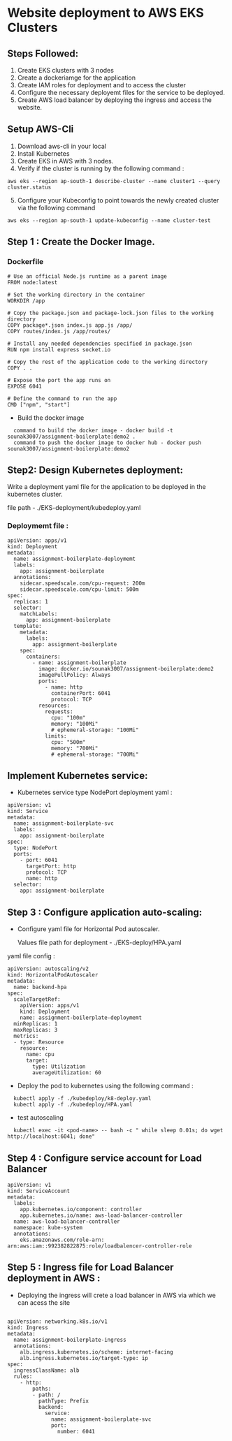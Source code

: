 # Website deployment to AWS EKS Clusters 

## Steps Followed:
1. Create EKS clusters with 3 nodes
2. Create a dockeriamge for the application
3. Create IAM roles for deployment and to access the cluster
4. Configure the necessary deployemt files for the service to be deployed.
5. Create AWS load balancer by deploying the ingress and access the website.

## Setup AWS-Cli 

1. Download aws-cli in your local
2. Install Kubernetes 
3. Create EKS in AWS with 3 nodes. 
4. Verify if the cluster is running by the following command : 
```
aws eks --region ap-south-1 describe-cluster --name cluster1 --query cluster.status
```
5. Configure your Kubeconfig to point towards the newly created cluster via the following command
```
aws eks --region ap-south-1 update-kubeconfig --name cluster-test
```
## Step 1 : Create the Docker Image. 

### Dockerfile

```
# Use an official Node.js runtime as a parent image
FROM node:latest

# Set the working directory in the container
WORKDIR /app

# Copy the package.json and package-lock.json files to the working directory
COPY package*.json index.js app.js /app/
COPY routes/index.js /app/routes/

# Install any needed dependencies specified in package.json
RUN npm install express socket.io

# Copy the rest of the application code to the working directory
COPY . .

# Expose the port the app runs on
EXPOSE 6041

# Define the command to run the app
CMD ["npm", "start"]

```
- Build the docker image
  
```
  command to build the docker image - docker build -t sounak3007/assignment-boilerplate:demo2 .
  command to push the docker image to docker hub - docker push sounak3007/assignment-boilerplate:demo2 
```

## Step2: Design Kubernetes deployment:

Write a deployment yaml file for the application to be deployed in the kubernetes cluster.

file path - ./EKS-deployment/kubedeploy.yaml

### Deploymemt file :

```
apiVersion: apps/v1
kind: Deployment
metadata:
  name: assignment-boilerplate-deploymemt
  labels:
    app: assignment-boilerplate
  annotations: 
    sidecar.speedscale.com/cpu-request: 200m
    sidecar.speedscale.com/cpu-limit: 500m
spec:
  replicas: 1
  selector:
    matchLabels:
      app: assignment-boilerplate
  template:
    metadata:
      labels:
        app: assignment-boilerplate
    spec:
      containers:
        - name: assignment-boilerplate
          image: docker.io/sounak3007/assignment-boilerplate:demo2
          imagePullPolicy: Always
          ports:
            - name: http
              containerPort: 6041
              protocol: TCP
          resources:
            requests:
              cpu: "100m"
              memory: "100Mi"
              # ephemeral-storage: "100Mi"
            limits:
              cpu: "500m"
              memory: "700Mi"
              # ephemeral-storage: "700Mi"

```
## Implement Kubernetes service:

- Kubernetes service type NodePort deployment yaml :
  
```
apiVersion: v1
kind: Service
metadata:
  name: assignment-boilerplate-svc
  labels:
    app: assignment-boilerplate    
spec:
  type: NodePort
  ports:
    - port: 6041
      targetPort: http
      protocol: TCP
      name: http
  selector:
    app: assignment-boilerplate
```
## Step 3 : Configure application auto-scaling:

- Configure yaml file for Horizontal Pod autoscaler.
  
  Values file path for deployment - ./EKS-deploy/HPA.yaml

yaml file config :
  
```
apiVersion: autoscaling/v2
kind: HorizontalPodAutoscaler
metadata:
  name: backend-hpa
spec:
  scaleTargetRef:
    apiVersion: apps/v1
    kind: Deployment
    name: assignment-boilerplate-deploymemt
  minReplicas: 1
  maxReplicas: 3
  metrics:
  - type: Resource
    resource:
      name: cpu
      target:
        type: Utilization
        averageUtilization: 60

   ```

- Deploy the pod to kubernetes using the following command :
  
```
  kubectl apply -f ./kubedeploy/k8-deploy.yaml
  kubectl apply -f ./kubedeploy/HPA.yaml
```  
- test autoscaling
```
  kubectl exec -it <pod-name> -- bash -c " while sleep 0.01s; do wget http://localhost:6041; done"

```
## Step 4 : Configure service account for Load Balancer

```
apiVersion: v1
kind: ServiceAccount
metadata:
  labels:
    app.kubernetes.io/component: controller
    app.kubernetes.io/name: aws-load-balancer-controller
  name: aws-load-balancer-controller
  namespace: kube-system
  annotations:
    eks.amazonaws.com/role-arn: arn:aws:iam::992382822875:role/loadbalencer-controller-role
```

## Step 5 : Ingress file for Load Balancer deployment in AWS :

- Deploying the ingress will crete a load balancer in AWS via which we can acess the site

```

apiVersion: networking.k8s.io/v1
kind: Ingress
metadata:
  name: assignment-boilerplate-ingress
  annotations:
    alb.ingress.kubernetes.io/scheme: internet-facing
    alb.ingress.kubernetes.io/target-type: ip
spec:
  ingressClassName: alb
  rules:
    - http:
        paths:
        - path: /
          pathType: Prefix
          backend:
            service:
              name: assignment-boilerplate-svc
              port:
                number: 6041

```


